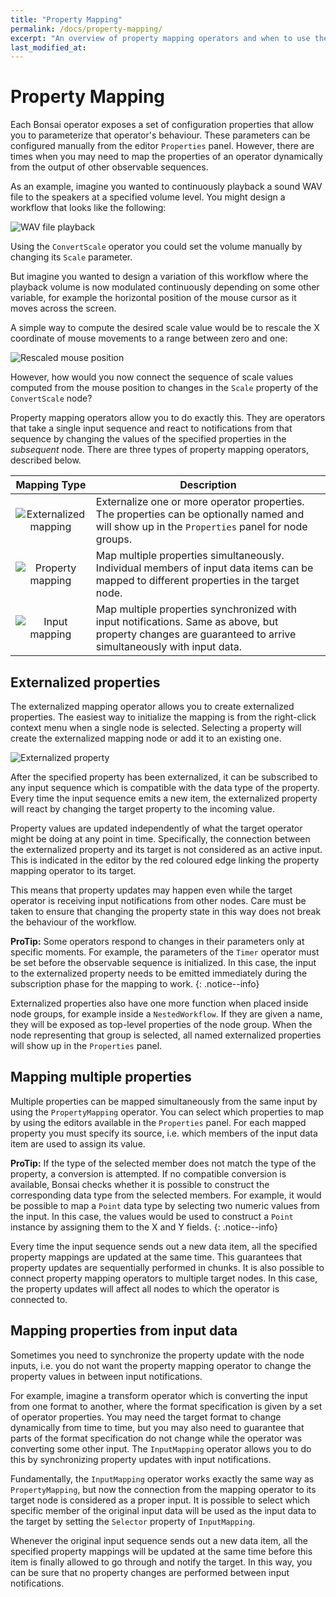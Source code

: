 ```yaml
---
title: "Property Mapping"
permalink: /docs/property-mapping/
excerpt: "An overview of property mapping operators and when to use them."
last_modified_at:
---
```


# Property Mapping

Each Bonsai operator exposes a set of configuration properties that allow you to parameterize that operator's behaviour. These parameters can be configured manually from the editor `Properties` panel. However, there are times when you may need to map the properties of an operator dynamically from the output of other observable sequences.

As an example, imagine you wanted to continuously playback a sound WAV file to the speakers at a specified volume level. You might design a workflow that looks like the following:

![WAV file playback](~/images/wavplayback.svg)

Using the `ConvertScale` operator you could set the volume manually by changing its `Scale` parameter.

But imagine you wanted to design a variation of this workflow where the playback volume is now modulated continuously depending on some other variable, for example the horizontal position of the mouse cursor as it moves across the screen.

A simple way to compute the desired scale value would be to rescale the X coordinate of mouse movements to a range between zero and one:

![Rescaled mouse position](~/images/mouserescale.svg)

However, how would you now connect the sequence of scale values computed from the mouse position to changes in the `Scale` property of the `ConvertScale` node?

Property mapping operators allow you to do exactly this. They are operators that take a single input sequence and react to notifications from that sequence by changing the values of the specified properties in the _subsequent_ node. There are three types of property mapping operators, described below.

|                       Mapping Type                        | Description                                                                                                                                                 |
| :-------------------------------------------------------: | ----------------------------------------------------------------------------------------------------------------------------------------------------------- |
| ![Externalized mapping](~/images/externalizedmapping.svg) | Externalize one or more operator properties. The properties can be optionally named and will show up in the `Properties` panel for node groups.             |
|     ![Property mapping](~/images/propertymapping.svg)     | Map multiple properties simultaneously. Individual members of input data items can be mapped to different properties in the target node.                    |
|        ![Input mapping](~/images/inputmapping.svg)        | Map multiple properties synchronized with input notifications. Same as above, but property changes are guaranteed to arrive simultaneously with input data. |

## Externalized properties

The externalized mapping operator allows you to create externalized properties. The easiest way to initialize the mapping is from the right-click context menu when a single node is selected. Selecting a property will create the externalized mapping node or add it to an existing one.

![Externalized property](~/images/externalizedproperty.png)

After the specified property has been externalized, it can be subscribed to any input sequence which is compatible with the data type of the property. Every time the input sequence emits a new item, the externalized property will react by changing the target property to the incoming value.

Property values are updated independently of what the target operator might be doing at any point in time. Specifically, the connection between the externalized property and its target is not considered as an active input. This is indicated in the editor by the red coloured edge linking the property mapping operator to its target.

This means that property updates may happen even while the target operator is receiving input notifications from other nodes. Care must be taken to ensure that changing the property state in this way does not break the behaviour of the workflow.

**ProTip:** Some operators respond to changes in their parameters only at specific moments. For example, the parameters of the `Timer` operator must be set before the observable sequence is initialized. In this case, the input to the externalized property needs to be emitted immediately during the subscription phase for the mapping to work.
{: .notice--info}

Externalized properties also have one more function when placed inside node groups, for example inside a `NestedWorkflow`. If they are given a name, they will be exposed as top-level properties of the node group. When the node representing that group is selected, all named externalized properties will show up in the `Properties` panel.

## Mapping multiple properties

Multiple properties can be mapped simultaneously from the same input by using the `PropertyMapping` operator. You can select which properties to map by using the editors available in the `Properties` panel. For each mapped property you must specify its source, i.e. which members of the input data item are used to assign its value.

**ProTip:** If the type of the selected member does not match the type of the property, a conversion is attempted. If no compatible conversion is available, Bonsai checks whether it is possible to construct the corresponding data type from the selected members. For example, it would be possible to map a `Point` data type by selecting two numeric values from the input. In this case, the values would be used to construct a `Point` instance by assigning them to the X and Y fields.
{: .notice--info}

Every time the input sequence sends out a new data item, all the specified property mappings are updated at the same time. This guarantees that property updates are sequentially performed in chunks. It is also possible to connect property mapping operators to multiple target nodes. In this case, the property updates will affect all nodes to which the operator is connected to.

## Mapping properties from input data

Sometimes you need to synchronize the property update with the node inputs, i.e. you do not want the property mapping operator to change the property values in between input notifications.

For example, imagine a transform operator which is converting the input from one format to another, where the format specification is given by a set of operator properties. You may need the target format to change dynamically from time to time, but you may also need to guarantee that parts of the format specification do not change while the operator was converting some other input. The `InputMapping` operator allows you to do this by synchronizing property updates with input notifications.

Fundamentally, the `InputMapping` operator works exactly the same way as `PropertyMapping`, but now the connection from the mapping operator to its target node is considered as a proper input. It is possible to select which specific member of the original input data will be used as the input data to the target by setting the `Selector` property of `InputMapping`.

Whenever the original input sequence sends out a new data item, all the specified property mappings will be updated at the same time before this item is finally allowed to go through and notify the target. In this way, you can be sure that no property changes are performed between input notifications.
